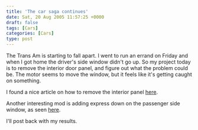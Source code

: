 ```yaml
---
title: 'The car saga continues'
date: Sat, 20 Aug 2005 11:57:25 +0000
draft: false
tags: [Cars]
categories: [Cars]
type: post
---
```


The Trans Am is starting to fall apart. I went to run an errand on Friday and when I got home the driver's side window didn't go up. So my project today is to remove the interior door panel, and figure out what the problem could be. The motor seems to move the window, but it feels like it's getting caught on something.

I found a nice article on how to remove the interior panel [here](http://www.lastofthebreed.com/Installs/DoorPanelWriteUp/DoorPanel.htm).

Another interesting mod is adding express down on the passenger side window, as seen [here](http://www.bfranker.badz28.com/fbody/expresswindow.htm).

I'll post back with my results.